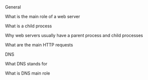 General

What is the main role of a web server

What is a child process

Why web servers usually have a parent process and child processes

What are the main HTTP requests

DNS

What DNS stands for

What is DNS main role
